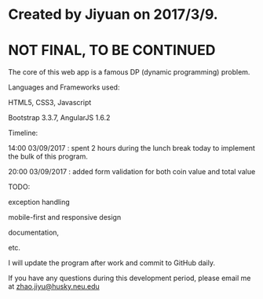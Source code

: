 # Created by Jiyuan on 2017/3/9.
# NOT FINAL, TO BE CONTINUED

The core of this web app is a famous DP (dynamic programming) problem.

Languages and Frameworks used:

HTML5, CSS3, Javascript

Bootstrap 3.3.7, AngularJS 1.6.2

Timeline:

14:00 03/09/2017 : spent 2 hours during the lunch break today to implement the bulk of this program.

20:00 03/09/2017 : added form validation for both coin value and total value

TODO:

exception handling

mobile-first and responsive design

documentation,

etc.

I will update the program after work and commit to GitHub daily.

If you have any questions during this development period, please email me at zhao.jiyu@husky.neu.edu

